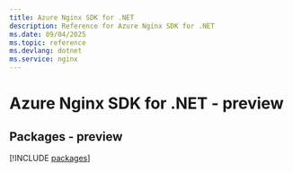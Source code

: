 ```yaml
---
title: Azure Nginx SDK for .NET
description: Reference for Azure Nginx SDK for .NET
ms.date: 09/04/2025
ms.topic: reference
ms.devlang: dotnet
ms.service: nginx
---
```

# Azure Nginx SDK for .NET - preview
## Packages - preview
[!INCLUDE [packages](nginx-index.md)]